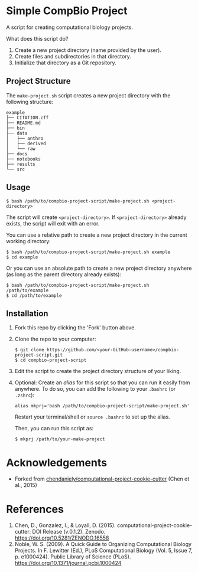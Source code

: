 Simple CompBio Project
======================

A script for creating computational biology projects.

What does this script do?

1. Create a new project directory (name provided by the user).
1. Create files and subdirectories in that directory.
1. Initialize that directory as a Git repository.

Project Structure
-----------------

The `make-project.sh` script creates a new project directory with the following
structure:

    example
    ├── CITATION.cff
    ├── README.md
    ├── bin
    ├── data
    │   ├── anthro
    │   ├── derived
    │   └── raw
    ├── docs
    ├── notebooks
    ├── results
    └── src

Usage
-----

```
$ bash /path/to/compbio-project-script/make-project.sh <project-directory>
```

The script will create `<project-directory>`. If `<project-directory>` already
exists, the script will exit with an error.

You can use a relative path to create a new project directory in the current working directory:

```
$ bash /path/to/compbio-project-script/make-project.sh example
$ cd example
```

Or you can use an absolute path to create a new project directory anywhere (as long as the parent directory already exists):

```
$ bash /path/to/compbio-project-script/make-project.sh /path/to/example
$ cd /path/to/example
```

Installation
------------

1. Fork this repo by clicking the 'Fork' button above.
1. Clone the repo to your computer:
    ```
    $ git clone https://github.com/<your-GitHub-username>/compbio-project-script.git
    $ cd compbio-project-script
    ```
1. Edit the script to create the project directory structure of your liking.
1. Optional: Create an *alias* for this script so that you can run it easily
   from anywhere. To do so, you can add the following to your `.bashrc` (or
   `.zshrc`):

    ```
    alias mkprj='bash /path/to/compbio-project-script/make-project.sh'
    ```

    Restart your terminal/shell or `source .bashrc` to set up the alias.

    Then, you can run this script as:

    ```
    $ mkprj /path/to/your-make-project
    ```


Acknowledgements
================

- Forked from [chendaniely/computational-project-cookie-cutter][730938c] (Chen et al., 2015)


References
==========

1. Chen, D., Gonzalez, I., & Loyall, D. (2015).
   computational-project-cookie-cutter: DOI Release (v.0.1.2). Zenodo.
   https://doi.org/10.5281/ZENODO.16558
1. Noble, W. S. (2009). A Quick Guide to Organizing Computational Biology
   Projects. In F. Lewitter (Ed.), PLoS Computational Biology (Vol. 5, Issue 7,
   p. e1000424). Public Library of Science (PLoS).
   https://doi.org/10.1371/journal.pcbi.1000424


[730938c]: https://github.com/chendaniely/computational-project-cookie-cutter/tree/730938cb29a4e00c36083e242e5dd5be55b3e024

<!-- END -->
